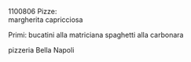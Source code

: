 1100806
Pizze:  
 margherita
 capricciosa

Primi:
 bucatini alla matriciana
 spaghetti alla carbonara

pizzeria Bella Napoli
